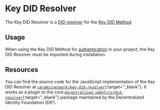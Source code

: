 # Key DID Resolver
The Key DID Resolver is a [DID resolver](../../learn/glossary.md#did-resolver) for the [Key DID Method](./method.md).

## Usage

When using the Key DID Method for [authentication](../../build/javascript/authentication.md) in your project, the Key DID Resolver must be imported during installation.

## Resources
You can find the source code for the JavaScript implementation of the Key DID Resolver at [`ceramicnetwork/key-did-resolver`](https://github.com/ceramicnetwork/js-ceramic/tree/develop/packages/key-did-resolver){:target="_blank"}. It works as a plugin to the core [`decentralized-identity/did-resolver`](https://github.com/decentralized-identity/did-resolver){:target="_blank"} package maintained by the Decentralized Identity Foundation (DIF).

</br></br></br>
